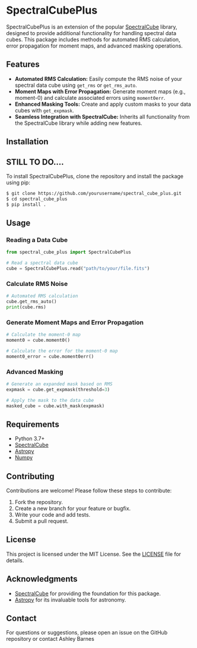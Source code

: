 # SpectralCubePlus

SpectralCubePlus is an extension of the popular [SpectralCube](https://spectral-cube.readthedocs.io/) library, designed to provide additional functionality for handling spectral data cubes. This package includes methods for automated RMS calculation, error propagation for moment maps, and advanced masking operations.

## Features

- **Automated RMS Calculation:** Easily compute the RMS noise of your spectral data cube using `get_rms` or `get_rms_auto`.
- **Moment Maps with Error Propagation:** Generate moment maps (e.g., moment-0) and calculate associated errors using `moment0err`.
- **Enhanced Masking Tools:** Create and apply custom masks to your data cubes with `get_expmask`.
- **Seamless Integration with SpectralCube:** Inherits all functionality from the SpectralCube library while adding new features.

## Installation
## STILL TO DO.... 

To install SpectralCubePlus, clone the repository and install the package using pip:

```bash
$ git clone https://github.com/yourusername/spectral_cube_plus.git
$ cd spectral_cube_plus
$ pip install .
```

## Usage

### Reading a Data Cube

```python
from spectral_cube_plus import SpectralCubePlus

# Read a spectral data cube
cube = SpectralCubePlus.read("path/to/your/file.fits")
```

### Calculate RMS Noise

```python
# Automated RMS calculation
cube.get_rms_auto()
print(cube.rms)
```

### Generate Moment Maps and Error Propagation

```python
# Calculate the moment-0 map
moment0 = cube.moment0()

# Calculate the error for the moment-0 map
moment0_error = cube.moment0err()
```

### Advanced Masking

```python
# Generate an expanded mask based on RMS
expmask = cube.get_expmask(threshold=3)

# Apply the mask to the data cube
masked_cube = cube.with_mask(expmask)
```

## Requirements

- Python 3.7+
- [SpectralCube](https://spectral-cube.readthedocs.io/)
- [Astropy](https://www.astropy.org/)
- [Numpy](https://numpy.org/)

## Contributing

Contributions are welcome! Please follow these steps to contribute:

1. Fork the repository.
2. Create a new branch for your feature or bugfix.
3. Write your code and add tests.
4. Submit a pull request.

## License

This project is licensed under the MIT License. See the [LICENSE](LICENSE) file for details.

## Acknowledgments

- [SpectralCube](https://spectral-cube.readthedocs.io/) for providing the foundation for this package.
- [Astropy](https://www.astropy.org/) for its invaluable tools for astronomy.

## Contact

For questions or suggestions, please open an issue on the GitHub repository or contact Ashley Barnes